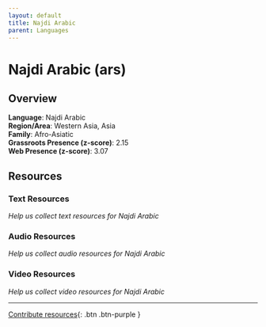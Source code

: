 ```yaml
---
layout: default
title: Najdi Arabic
parent: Languages
---
```


# Najdi Arabic (ars)

## Overview

**Language**: Najdi Arabic  
**Region/Area**: Western Asia, Asia  
**Family**: Afro-Asiatic  
**Grassroots Presence (z-score)**: 2.15  
**Web Presence (z-score)**: 3.07  

## Resources

### Text Resources
*Help us collect text resources for Najdi Arabic*

### Audio Resources
*Help us collect audio resources for Najdi Arabic*

### Video Resources
*Help us collect video resources for Najdi Arabic*

---

[Contribute resources](https://forms.office.com/e/1SfLJx3u1r){: .btn .btn-purple }
